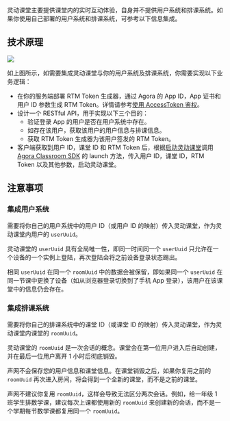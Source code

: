 灵动课堂主要提供课堂内的实时互动体验，自身并不提供用户系统和排课系统。如果你使用自己部署的用户系统和排课系统，可参考以下信息集成。

## 技术原理

![](https://web-cdn.agora.io/docs-files/1672817279600)

如上图所示，如需要集成灵动课堂与你的用户系统及排课系统，你需要实现以下业务逻辑：

- 在你的服务端部署 RTM Token 生成器，通过 Agora 的 App ID，App 证书和用户 ID 参数生成 RTM Token。详情请参考[使用 AccessToken 鉴权](https://docs.agora.io/cn/Real-time-Messaging/token_server_rtm?platform=All%20Platforms)。
- 设计一个 RESTful API，用于实现以下三个目的：
    - 验证登录 App 的用户是否在用户系统中存在。
    - 如存在该用户，获取该用户的用户信息与排课信息。
    - 获取 RTM Token 生成器为该用户签发的 RTM Token。
- 客户端获取到用户 ID，课堂 ID 和 RTM Token 后，根据[启动灵动课堂](agora_class_quickstart_web#%E5%90%AF%E5%8A%A8%E7%81%B5%E5%8A%A8%E8%AF%BE%E5%A0%82)调用 [Agora Classroom SDK](agora_class_api_ref_web) 的 launch 方法，传入用户 ID，课堂 ID，RTM Token 以及其他参数，启动灵动课堂。

## 注意事项

### 集成用户系统
需要将你自己的用户系统中的用户 ID（或用户 ID 的映射）传入灵动课堂，作为灵动课堂内用户的 `userUuid`。

灵动课堂的 `userUuid` 具有全局唯一性，即同一时间同一个 `userUuid` 只允许在一个设备的一个实例上登陆，再次登陆会将之前设备登录状态踢出。

相同 `userUuid` 在同一个 `roomUuid` 中的数据会被保留，即如果同一个 `userUuid` 在同一节课中更换了设备（如从浏览器登录切换到了手机 App 登录），该用户在该课堂中的信息仍会存在。

### 集成排课系统
需要将你自己的排课系统中的课堂 ID（或课堂 ID 的映射）传入灵动课堂，作为灵动课堂内课堂的 `roomUuid`。

灵动课堂的 `roomUuid` 是一次会话的概念。课堂会在第一位用户进入后自动创建，并在最后一位用户离开 1 小时后彻底销毁。

声网不会保存您的用户信息和课堂信息。在课堂销毁之后，如果你复用之前的 `roomUuid` 再次进入房间，将会得到一个全新的课堂，而不是之前的课堂。
<div class="alert info">声网不建议你复用 <code>roomUuid</code>，这样会导致无法区分两次会话。例如，给一年级 1 班学生排数学课，建议每次上课都使用新的 <code>roomUuid</code> 来创建新的会话，而不是一个学期每节数学课都复用同一个 <code>roomUuid</code>。</div>